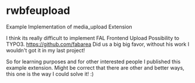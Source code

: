 # rwbfeupload
Example Implementation of media_upload Extension

I think its really difficult to implement FAL Frontend Upload Possibility to TYPO3.
https://github.com/fabarea Did us a big big favor, without his work I wouldn't got it in my last project!

So for learning purposes and for other interested people I published this example extension.
Might be correct that there are other and better ways, this one is the way I could solve it! :)



